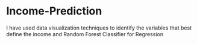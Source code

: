 # Income-Prediction

I have used data visualization techniques to identify the variables that best define the income and Random Forest Classifier for Regression<br>